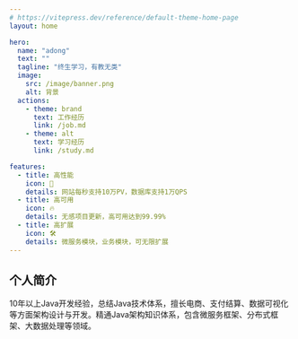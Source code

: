 ```yaml
---
# https://vitepress.dev/reference/default-theme-home-page
layout: home

hero:
  name: "adong"
  text: ""
  tagline: "终生学习，有教无类"
  image:
    src: /image/banner.png
    alt: 背景
  actions:
    - theme: brand
      text: 工作经历
      link: /job.md
    - theme: alt
      text: 学习经历
      link: /study.md

features:
  - title: 高性能
    icon: 🚀
    details: 网站每秒支持10万PV，数据库支持1万QPS
  - title: 高可用
    icon: 🔥
    details: 无感项目更新，高可用达到99.99%
  - title: 高扩展
    icon: 🛠️
    details: 微服务模块，业务模块，可无限扩展
---
```


## 个人简介

10年以上Java开发经验，总结Java技术体系，擅长电商、支付结算、数据可视化等方面架构设计与开发。精通Java架构知识体系，包含微服务框架、分布式框架、大数据处理等领域。